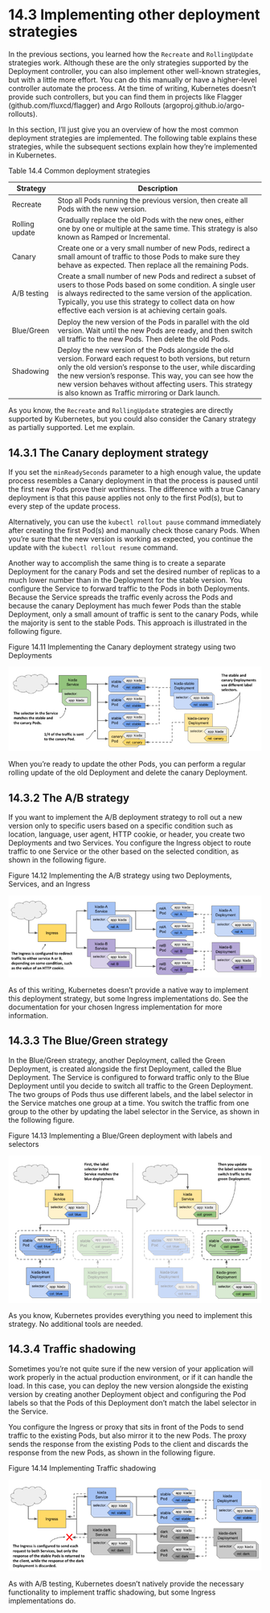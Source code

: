 # 14.3 Implementing other deployment strategies
In the previous sections, you learned how the `Recreate` and `RollingUpdate` strategies work. Although these are the only strategies supported by the Deployment controller, you can also implement other well-known strategies, but with a little more effort. You can do this manually or have a higher-level controller automate the process. At the time of writing, Kubernetes doesn’t provide such controllers, but you can find them in projects like Flagger (github.com/fluxcd/flagger) and Argo Rollouts (argoproj.github.io/argo-rollouts).

In this section, I’ll just give you an overview of how the most common deployment strategies are implemented. The following table explains these strategies, while the subsequent sections explain how they’re implemented in Kubernetes.

Table 14.4 Common deployment strategies

| Strategy | Description |
| --- | --- |
| Recreate | Stop all Pods running the previous version, then create all Pods with the new version. |
| Rolling update | Gradually replace the old Pods with the new ones, either one by one or multiple at the same time. This strategy is also known as Ramped or Incremental. |
| Canary | Create one or a very small number of new Pods, redirect a small amount of traffic to those Pods to make sure they behave as expected. Then replace all the remaining Pods. |
| A/B testing | Create a small number of new Pods and redirect a subset of users to those Pods based on some condition. A single user is always redirected to the same version of the application. Typically, you use this strategy to collect data on how effective each version is at achieving certain goals. |
| Blue/Green | Deploy the new version of the Pods in parallel with the old version. Wait until the new Pods are ready, and then switch all traffic to the new Pods. Then delete the old Pods. |
| Shadowing | Deploy the new version of the Pods alongside the old version. Forward each request to both versions, but return only the old version’s response to the user, while discarding the new version’s response. This way, you can see how the new version behaves without affecting users. This strategy is also known as Traffic mirroring or Dark launch. |

As you know, the `Recreate` and `RollingUpdate` strategies are directly supported by Kubernetes, but you could also consider the Canary strategy as partially supported. Let me explain.

## 14.3.1 The Canary deployment strategy
If you set the `minReadySeconds` parameter to a high enough value, the update process resembles a Canary deployment in that the process is paused until the first new Pods prove their worthiness. The difference with a true Canary deployment is that this pause applies not only to the first Pod(s), but to every step of the update process.

Alternatively, you can use the `kubectl rollout pause` command immediately after creating the first Pod(s) and manually check those canary Pods. When you’re sure that the new version is working as expected, you continue the update with the `kubectl rollout resume` command.

Another way to accomplish the same thing is to create a separate Deployment for the canary Pods and set the desired number of replicas to a much lower number than in the Deployment for the stable version. You configure the Service to forward traffic to the Pods in both Deployments. Because the Service spreads the traffic evenly across the Pods and because the canary Deployment has much fewer Pods than the stable Deployment, only a small amount of traffic is sent to the canary Pods, while the majority is sent to the stable Pods. This approach is illustrated in the following figure.

Figure 14.11 Implementing the Canary deployment strategy using two Deployments

![](../images/14.11.png)

When you’re ready to update the other Pods, you can perform a regular rolling update of the old Deployment and delete the canary Deployment.

## 14.3.2 The A/B strategy
If you want to implement the A/B deployment strategy to roll out a new version only to specific users based on a specific condition such as location, language, user agent, HTTP cookie, or header, you create two Deployments and two Services. You configure the Ingress object to route traffic to one Service or the other based on the selected condition, as shown in the following figure.

Figure 14.12 Implementing the A/B strategy using two Deployments, Services, and an Ingress

![](../images/14.12.png)

As of this writing, Kubernetes doesn’t provide a native way to implement this deployment strategy, but some Ingress implementations do. See the documentation for your chosen Ingress implementation for more information.

## 14.3.3 The Blue/Green strategy
In the Blue/Green strategy, another Deployment, called the Green Deployment, is created alongside the first Deployment, called the Blue Deployment. The Service is configured to forward traffic only to the Blue Deployment until you decide to switch all traffic to the Green Deployment. The two groups of Pods thus use different labels, and the label selector in the Service matches one group at a time. You switch the traffic from one group to the other by updating the label selector in the Service, as shown in the following figure.

Figure 14.13 Implementing a Blue/Green deployment with labels and selectors

![](../images/14.13.png)

As you know, Kubernetes provides everything you need to implement this strategy. No additional tools are needed.

## 14.3.4 Traffic shadowing
Sometimes you’re not quite sure if the new version of your application will work properly in the actual production environment, or if it can handle the load. In this case, you can deploy the new version alongside the existing version by creating another Deployment object and configuring the Pod labels so that the Pods of this Deployment don’t match the label selector in the Service.

You configure the Ingress or proxy that sits in front of the Pods to send traffic to the existing Pods, but also mirror it to the new Pods. The proxy sends the response from the existing Pods to the client and discards the response from the new Pods, as shown in the following figure.

Figure 14.14 Implementing Traffic shadowing

![](../images/14.14.png)

As with A/B testing, Kubernetes doesn’t natively provide the necessary functionality to implement traffic shadowing, but some Ingress implementations do.